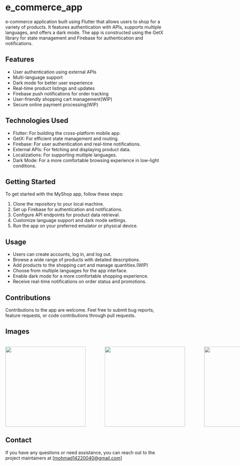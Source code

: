 # e_commerce_app

e-commerce application built using Flutter that allows users to shop for a variety of products. It features authentication with APIs, supports multiple languages, and offers a dark mode. The app is constructed using the GetX library for state management and Firebase for authentication and notifications.

## Features

- User authentication using external APIs
- Multi-language support
- Dark mode for better user experience
- Real-time product listings and updates
- Firebase push notifications for order tracking
- User-friendly shopping cart management(WIP)
- Secure online payment processing(WIP)

## Technologies Used

- Flutter: For building the cross-platform mobile app.
- GetX: For efficient state management and routing.
- Firebase: For user authentication and real-time notifications.
- External APIs: For fetching and displaying product data.
- Localizations: For supporting multiple languages.
- Dark Mode: For a more comfortable browsing experience in low-light conditions.

## Getting Started

To get started with the MyShop app, follow these steps:

1. Clone the repository to your local machine.
2. Set up Firebase for authentication and notifications.
3. Configure API endpoints for product data retrieval.
4. Customize language support and dark mode settings.
5. Run the app on your preferred emulator or physical device.

## Usage

- Users can create accounts, log in, and log out.
- Browse a wide range of products with detailed descriptions.
- Add products to the shopping cart and manage quantities.(WIP)
- Choose from multiple languages for the app interface.
- Enable dark mode for a more comfortable shopping experience.
- Receive real-time notifications on order status and promotions.

## Contributions

Contributions to the app are welcome. Feel free to submit bug reports, feature requests, or code contributions through pull requests.

## Images
<br>
<div style="display: flex; flex-direction: row; gap: 60px;">
  <img height="250px" src="https://i.postimg.cc/hvhZRhpT/Screenshot-1696551706.png"></img>
  <img height="250px" src="https://i.postimg.cc/hvhZRhpT/Screenshot-1696551706.png"></img>
  <img height="250px" src="https://i.postimg.cc/hvhZRhpT/Screenshot-1696551706.png"></img>
  <img height="250px" src="https://i.postimg.cc/hvhZRhpT/Screenshot-1696551706.png"></img>
  <img height="250px" src="https://i.postimg.cc/hvhZRhpT/Screenshot-1696551706.png"></img>
</div>

## Contact
If you have any questions or need assistance, you can reach out to the project maintainers at [mohmad14220040@gmail.com]

